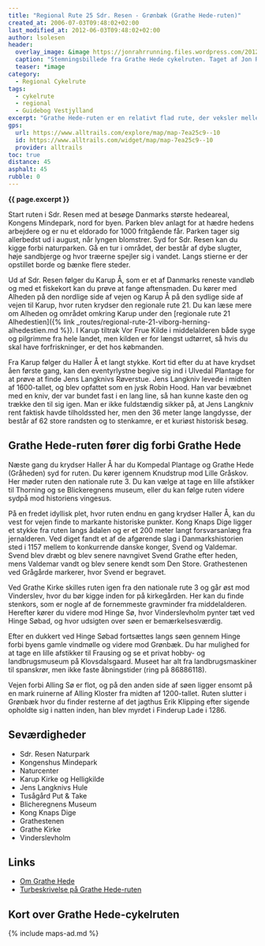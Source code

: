 ```yaml
---
title: "Regional Rute 25 Sdr. Resen - Grønbæk (Grathe Hede-ruten)"
created_at: 2006-07-03T09:48:02+02:00
last_modified_at: 2012-06-03T09:48:02+02:00
author: lsolesen
header:
  overlay_image: &image https://jonrahrrunning.files.wordpress.com/2012/09/20120923-231322.jpg
  caption: "Stemningsbillede fra Grathe Hede cykelruten. Taget af Jon Rahr Running"
  teaser: *image
category:
  - Regional Cykelrute
tags:
  - cykelrute
  - regional
  - Guidebog Vestjylland
excerpt: "Grathe Hede-ruten er en relativt flad rute, der veksler mellem hedelyngområder, marker og folde - og så er der sket nogle interessante historiske begivenheder i området."
gps:
  url: https://www.alltrails.com/explore/map/map-7ea25c9--10
  id: https://www.alltrails.com/widget/map/map-7ea25c9--10
  provider: alltrails
toc: true
distance: 45
asphalt: 45
rubble: 0
---
```


**{{ page.excerpt }}**

Start ruten i Sdr. Resen med at besøge Danmarks største hedeareal, Kongens Mindepark, nord for byen. Parken blev anlagt for at hædre hedens arbejdere og er nu et eldorado for 1000 fritgående får. Parken tager sig allerbedst ud i august, når lyngen blomstrer. Syd for Sdr. Resen kan du kigge forbi naturparken. Gå en tur i området, der består af dybe slugter, høje sandbjerge og hvor træerne spejler sig i vandet. Langs stierne er der opstillet borde og bænke flere steder.

Ud af Sdr. Resen følger du Karup Å, som er et af Danmarks reneste vandløb og med et fiskekort kan du prøve at fange aftensmaden. Du kører med Alheden på den nordlige side af vejen og Karup Å på den sydlige side af vejen til Karup, hvor ruten krydser den regionale rute 21. Du kan læse mere om Alheden og området omkring Karup under den [regionale rute 21 Alhedestien]({% link _routes/regional-rute-21-viborg-herning-alhedestien.md %}). I Karup tiltrak Vor Frue Kilde i middelalderen både syge og pilgrimme fra hele landet, men kilden er for længst udtørret, så hvis du skal have forfriskninger, er det hos købmanden.

Fra Karup følger du Haller Å et langt stykke. Kort tid efter du at have krydset åen første gang, kan den eventyrlystne begive sig ind i Ulvedal Plantage for at prøve at finde Jens Langknivs Røverstue. Jens Langkniv levede i midten af 1600-tallet, og blev opfattet som en jysk Robin Hood. Han var bevæbnet med en kniv, der var bundet fast i en lang line, så han kunne kaste den og trække den til sig igen. Man er ikke fuldstændig sikker på, at Jens Langkniv rent faktisk havde tilholdssted her, men den 36 meter lange langdysse, der består af 62 store randsten og to stenkamre, er et kuriøst historisk besøg.

## Grathe Hede-ruten fører dig forbi Grathe Hede

Næste gang du krydser Haller Å har du Kompedal Plantage og Grathe Hede (Gråheden) syd for ruten. Du kører igennem Knudstrup mod Lille Gråskov. Her møder ruten den nationale rute 3. Du kan vælge at tage en lille afstikker til Thorning og se Blickeregnens museum, eller du kan følge ruten videre sydpå mod historiens vingesus.

På en fredet idyllisk plet, hvor ruten endnu en gang krydser Haller Å, kan du vest for vejen finde to markante historiske punkter. Kong Knaps Dige ligger et stykke fra ruten langs ådalen og er et 200 meter langt forsvarsanlæg fra jernalderen. Ved diget fandt et af de afgørende slag i Danmarkshistorien sted i 1157 mellem to konkurrende danske konger, Svend og Valdemar. Svend blev dræbt og blev senere navngivet Svend Grathe efter heden, mens Valdemar vandt og blev senere kendt som Den Store. Grathestenen ved Grågårde markerer, hvor Svend er begravet.

Ved Grathe Kirke skilles ruten igen fra den nationale rute 3 og går øst mod Vinderslev, hvor du bør kigge inden for på kirkegården. Her kan du finde stenkors, som er nogle af de fornemmeste gravminder fra middelalderen. Herefter kører du videre mod Hinge Sø, hvor Vinderslevholm pynter tæt ved Hinge Søbad, og hvor udsigten over søen er bemærkelsesværdig.

Efter en dukkert ved Hinge Søbad fortsættes langs søen gennem Hinge forbi byens gamle vindmølle og videre mod Grønbæk. Du har mulighed for at tage en lille afstikker til Frausing og se et privat hobby- og landbrugsmuseum på Klovsdalsgaard. Museet har alt fra landbrugsmaskiner til spanskrør, men ikke faste åbningstider (ring på 86886118).

Vejen forbi Alling Sø er flot, og på den anden side af søen ligger ensomt på en mark ruinerne af Alling Kloster fra midten af 1200-tallet. Ruten slutter i Grønbæk hvor du finder resterne af det jagthus Erik Klipping efter sigende opholdte sig i natten inden, han blev myrdet i Finderup Lade i 1286.

## Seværdigheder

- Sdr. Resen Naturpark
- Kongenshus Mindepark
- Naturcenter
- Karup Kirke og Helligkilde
- Jens Langknivs Hule
- Tusågård Put & Take
- Blicheregnens Museum
- Kong Knaps Dige
- Grathestenen
- Grathe Kirke
- Vinderslevholm

## Links

- [Om Grathe Hede](http://www.faaborg-nielsen.dk/Grathehede.html)
- [Turbeskrivelse på Grathe Hede-ruten](http://tm.ringamt.dk/cykelvandre/rute49/turbeskrivelse.htm)

## Kort over Grathe Hede-cykelruten

{% include maps-ad.md %}
